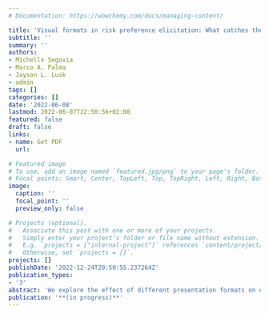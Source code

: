```yaml
---
# Documentation: https://wowchemy.com/docs/managing-content/

title: 'Visual formats in risk preference elicitation: What catches the eye?'
subtitle: ''
summary: ''
authors:
- Michelle Segovia
- Marco A. Palma
- Jayson L. Lusk
- admin
tags: []
categories: []
date: '2022-06-08'
lastmod: 2022-06-07T22:50:56+02:00
featured: false
draft: false
links: 
- name: Get PDF
  url: 

# Featured image
# To use, add an image named `featured.jpg/png` to your page's folder.
# Focal points: Smart, Center, TopLeft, Top, TopRight, Left, Right, BottomLeft, Bottom, BottomRight.
image:
  caption: ''
  focal_point: ''
  preview_only: false

# Projects (optional).
#   Associate this post with one or more of your projects.
#   Simply enter your project's folder or file name without extension.
#   E.g. `projects = ["internal-project"]` references `content/project/deep-learning/index.md`.
#   Otherwise, set `projects = []`.
projects: []
publishDate: '2022-12-24T20:50:55.237264Z'
publication_types: 
- '3'
abstract: 'We explore the effect of different presentation formats on elicitation of risk preferences using a popular probability-varying task (Holt and Laury, 2002) and a payoff-varying task (Drichoutis and Lusk, 2016). The presentation formats use horizontal bars that vary either the width or height of the bars (or both at the same time) to potentially help subjects in judging how large or small probabilities and monetary amounts are in a given choice task. These graphical formats are compared to a text only format. We complement our data collection with eye-tracking data that enriches our structural models with additional information regarding how visual attention and engagement vary with the presented information. While we find no statistically significant effects of presentation formats on elicited parameters for risk preferences, we find that eye-tracking information not only is associated with preference parameters, but it also changes the inferences with respect to which decision theory better fits our data.'
publication: '**(in progress)**'
---
```

